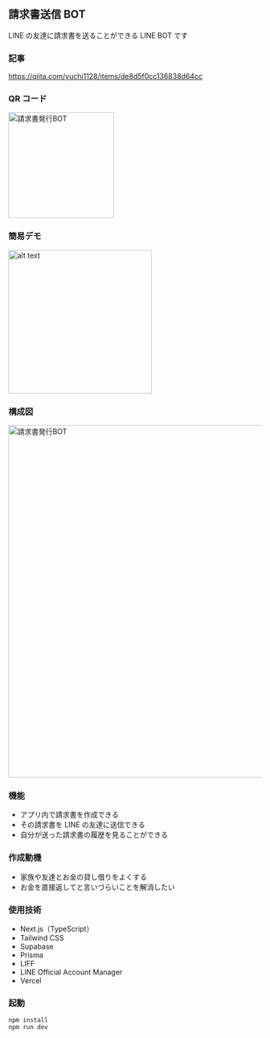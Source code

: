 ## 請求書送信 BOT

LINE の友達に請求書を送ることができる LINE BOT です

### 記事

https://qiita.com/yuchi1128/items/de8d5f0cc136838d64cc

### QR コード

<div>
    <img src="https://github.com/user-attachments/assets/61e35050-e1da-474e-95fe-f18d63cee20e" width="210px" alt="請求書発行BOT">
</div>

### 簡易デモ

<img src="Videotogif.gif" alt="alt text" width="285"/>

### 構成図

<div>
    <img src="https://github.com/user-attachments/assets/08f5dd67-3c2a-4f6e-a352-bb9fcdd238d1" width="700px" alt="請求書発行BOT">
</div>

### 機能

- アプリ内で請求書を作成できる
- その請求書を LINE の友達に送信できる
- 自分が送った請求書の履歴を見ることができる

### 作成動機

- 家族や友達とお金の貸し借りをよくする
- お金を直接返してと言いづらいことを解消したい

### 使用技術

- Next.js（TypeScript）
- Tailwind CSS
- Supabase
- Prisma
- LIFF
- LINE Official Account Manager
- Vercel

### 起動

`npm install`  
`npm run dev`
